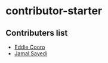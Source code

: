 # contributor-starter

## Contributers list
- [Eddie Cooro](https://github.com/Eddie-CooRo)
- [Jamal Sayedi](https://github.com/jamalsayedi)
